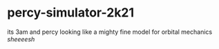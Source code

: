 # percy-simulator-2k21
its 3am and percy looking like a mighty fine model for orbital mechanics *sheeeesh*

